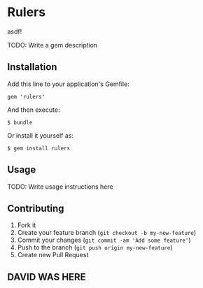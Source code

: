 # Rulers

asdf!

TODO: Write a gem description

## Installation

Add this line to your application's Gemfile:

    gem 'rulers'

And then execute:

    $ bundle

Or install it yourself as:

    $ gem install rulers

## Usage

TODO: Write usage instructions here

## Contributing

1. Fork it
2. Create your feature branch (`git checkout -b my-new-feature`)
3. Commit your changes (`git commit -am 'Add some feature'`)
4. Push to the branch (`git push origin my-new-feature`)
5. Create new Pull Request


## DAVID WAS HERE
